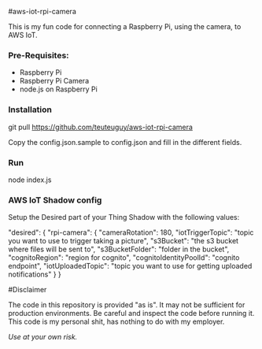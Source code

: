 #aws-iot-rpi-camera

This is my fun code for connecting a Raspberry Pi, using the camera, to AWS IoT.


### Pre-Requisites:

* Raspberry Pi
* Raspberry Pi Camera
* node.js on Raspberry Pi

### Installation

git pull https://github.com/teuteuguy/aws-iot-rpi-camera

Copy the config.json.sample to config.json and fill in the different fields.

### Run

node index.js

### AWS IoT Shadow config

Setup the Desired part of your Thing Shadow with the following values:

"desired": {
    "rpi-camera": {
      "cameraRotation": 180,
      "iotTriggerTopic": "topic you want to use to trigger taking a picture",
      "s3Bucket": "the s3 bucket where files will be sent to",
      "s3BucketFolder": "folder in the bucket",
      "cognitoRegion": "region for cognito",
      "cognitoIdentityPoolId": "cognito endpoint",
      "iotUploadedTopic": "topic you want to use for getting uploaded notifications"
    }
  }


#Disclaimer

The code in this repository is provided "as is". It may not be sufficient for production environments. Be careful and inspect the code before running it.
This code is my personal shit, has nothing to do with my employer.

_Use at your own risk._